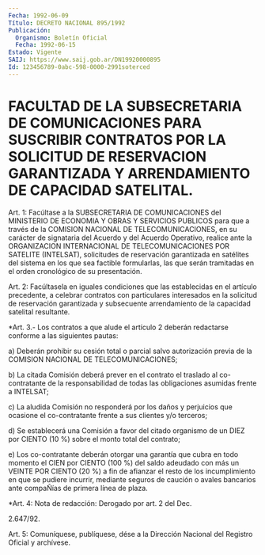 ```yaml
---
Fecha: 1992-06-09
Título: DECRETO NACIONAL 895/1992
Publicación:
  Organismo: Boletín Oficial
  Fecha: 1992-06-15
Estado: Vigente
SAIJ: https://www.saij.gob.ar/DN19920000895
Id: 123456789-0abc-598-0000-2991soterced
---
```

# FACULTAD DE LA SUBSECRETARIA DE COMUNICACIONES PARA SUSCRIBIR CONTRATOS POR LA SOLICITUD DE RESERVACION GARANTIZADA Y ARRENDAMIENTO DE CAPACIDAD SATELITAL.

<a id="1"></a>
Art.  1:  Facúltase  a  la SUBSECRETARIA DE COMUNICACIONES del MINISTERIO DE ECONOMIA Y OBRAS  Y  SERVICIOS  PUBLICOS  para  que a través  de  la  COMISION  NACIONAL  DE  TELECOMUNICACIONES,  en  su carácter  de  signataria  del  Acuerdo  y  del  Acuerdo  Operativo, realice  ante  la  ORGANIZACION INTERNACIONAL DE TELECOMUNICACIONES POR SATELITE (INTELSAT),  solicitudes de reservación garantizada en satélites del sistema en los  que sea factible formularlas, las que serán  tramitadas  en  el  orden cronológico  de  su  presentación.

<a id="2"></a>
Art. 2: Facúltasela en iguales condiciones que las establecidas en el  artículo  precedente,  a celebrar contratos con particulares interesados  en  la  solicitud  de    reservación    garantizada  y subsecuente  arrendamiento  de  la  capacidad satelital resultante.

<a id="3"></a>
*Art.  3.-  Los  contratos  a  que alude el artículo 2 deberán redactarse conforme a las siguientes pautas:

a) Deberán prohibir su cesión total o  parcial  salvo  autorización previa    de  la  COMISION  NACIONAL  DE  TELECOMUNICACIONES;

b) La citada  Comisión  deberá prever en el contrato el traslado al co-contratante  de la responsabilidad  de  todas  las  obligaciones asumidas frente a INTELSAT;

c) La aludida Comisión  no  responderá  por  los daños y perjuicios que   ocasione  el  co-contratante  frente  a  sus  clientes    y/o terceros;

d) Se  establecerá  una Comisión a favor del citado organismo de un DIEZ por CIENTO (10 %)  sobre  el  monto  total  del contrato;

e)  Los co-contratante deberán otorgar una garantía  que  cubra  en todo  momento el CIEN por CIENTO (100 %) del saldo adeudado con más un VEINTE  POR  CIENTO  (20  %)  a  fin de afianzar el resto de los incumplimiento  en  que se pudiere incurrir,  mediante  seguros  de caución o avales bancarios  ante  compaÑías  de  primera  línea  de plaza.

<a id="4"></a>
*Art.  4:  Nota  de  redacción: Derogado por art. 2 del Dec.

2.647/92.

<a id="5"></a>
Art.  5: Comuníquese, publíquese, dése a la Dirección Nacional del Registro Oficial y archívese.